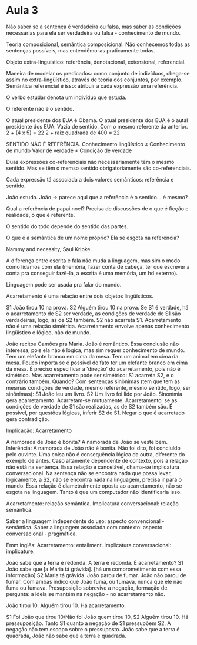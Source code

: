 Aula 3
======

Não saber se a sentença é verdadeira ou falsa, mas saber as condições necessárias para ela ser verdadeira ou falsa - conhecimento de mundo.

Teoria composicional, semântica composicional. Não conhecemos todas as sentenças possíveis, mas entendêmo-as praticamente todas.

Objeto extra-linguístico: referência, denotacional, extensional, referencial.

Maneira de modelar os predicados: como conjunto de indivíduos, chega-se assim no extra-lingüístico, através de teoria dos conjuntos, por exemplo. Semântica referencial é isso: atribuir a cada expressão uma referência.

O verbo estudar denota um indivíduo que estuda.

O referente não é o sentido.

O atual presidente dos EUA é Obama.
O atual presidente dos EUA é o autal presidente dos EUA.
Vazia de sentido. Com o mesmo referente da anterior.
2 + (4 x 5) = 22
2 + raiz quadrada de 400 = 22

SENTIDO NÃO É REFERÊNCIA.
Conhecimento lingüístico ≠ Conhecimento de mundo
Valor de verdade ≠ Condição de verdade

Duas expressões co-referenciais não necessariamente têm o mesmo sentido. Mas se têm o memso sentido obrigatoriamente são co-referenciais.

Cada expressão tá associada a dois valores semânticos: referência e sentido.

João estuda.
João -> parece aqui que a referência é o sentido... é mesmo?

Qual a referência de papai noel?
Precisa de discussões de o que é ficção e realidade, o que é referente.

O sentido do todo depende do sentido das partes.

O que é a semântica de um nome próprio? Ela se esgota na referência?

Nammy and necessity, Saul Kripke.

A diferença entre escrita e fala não muda a linguagem, mas sim o modo como lidamos com ela (memória, fazer conta de cabeça, ter que escrever a conta pra conseguir fazê-la, a escrita é uma memória, um hd externo).

Linguagem pode ser usada pra falar do mundo.

Acarretamento é uma relação entre dois objetos lingüísticos.

S1 João tirou 10 na prova.
S2 Alguém tirou 10 na prova.
Se S1 é verdade, há o acarretamento de S2 ser verdade, as condições de verdade de S1 são verdadeiras, logo, as de S2 também. S2 não acarreta S1. Acarretamento não é uma relação simétrica.
Acarretamento envolve apenas conhecimento lingüístico e lógico, não de mundo.

João recitou Camões pra Maria.
João é romântico.
Essa conclusão não interessa, pois ela não é lógica, mas sim requer conhecimento de mundo.
Tem um elefante branco em cima da mesa.
Tem um animal em cima da mesa.
Pouco importa se é possível de fato ter um elefante branco em cima da mesa.
É preciso especificar a 'direção' do acarretamento, pois não é simétrico.
Mas acarretamento pode ser simétrico: S1 acarreta S2, e o contrário também. Quando? Com sentenças sinônimas (tem que tem as mesmas condições de verdade, mesmo referente, mesmo sentido, logo, ser sinônimas):
S1 João leu um livro.
S2 Um livro foi lido por João.
Sinonímia gera acarretamento. Acarretam-se mutuamente.
Acarretamento: se as condições de verdade de S1 são realizadas, as de S2 também são.
É possível, por questões lógicas, inferir S2 de S1.
Negar o que é acarretado gera contradição.

Implicação: 
Acarretamento

A namorada de João é bonita?
A namorada de João se veste bem.
Inferência: A namorada de João não é bonita. Não foi dito, foi concluído pelo ouvinte.
Uma coisa não é consequência lógica da outra, diferente do exemplo de antes. Caso altamente dependente de contexto, pois a relação não está na sentença.
Essa relação é cancelável, chama-se implicatura conversacional.
Na sentença não se encontra nada que possa levar, logicamente, a S2, não se encontra nada na linguagem, precisa ir para o mundo. Essa relação é diametralmente oposta ao acarretamento, não se esgota na linguagem. Tanto é que um computador não identificaria isso.

Acarretamento: relação semântica.
Implicatura conversacional: relação semântica.

Saber a linguagem independente do uso: aspecto convencional - semântica.
Saber a linguagem associada com contexto: aspecto conversacional - pragmática.

Emm inglês:
Acarretamento: entailment.
Implicatura conversacional: implicature.

João sabe que a terra é redonda.
A terra é redonda.
É acarretamento?
S1 João sabe que [a Maria tá grávida]. [há um comprometimento com essa informação]
S2 Maria tá grávida.
João parou de fumar.
João não parou de fumar.
Com ambas indico que João fuma, ou fumava, nunca que ele não fuma ou fumava.
Presuposição sobrevive a negação, formação de pergunta: a ideia se mantém na negação - no acarretamento não.

João tirou 10.
Alguém tirou 10.
Há acarretamento.

S1 Foi João que tirou 10/Não foi João quem tirou 10,
S2 Alguém tirou 10.
Há pressuposição.
Tanto S1 quanto a negação de S1 pressupõem S2.
A negação não tem escopo sobre o pressuposto.
João sabe que a terra é quadrada,
João não sabe que a terra é quadrada.